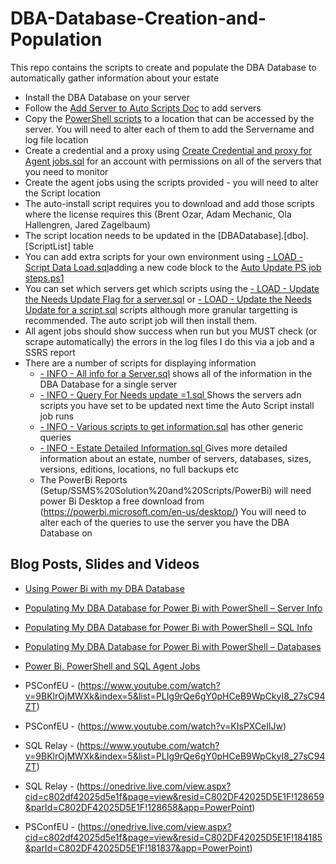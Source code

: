 # DBA-Database-Creation-and-Population
This repo contains the scripts to create and populate the DBA Database to automatically gather information about your estate

- Install the DBA Database on your server
- Follow the [Add Server to Auto Scripts Doc](/Setup/Add%20Server%20to%20Auto%20Scripts.docx) to add servers 
- Copy the [PowerShell scripts](/Setup/SSMS%20Solution%20and%20Scripts/PowerShell) to a location that can be accessed by the server. You will need to alter each of them to add the Servername and log file location
- Create a credential and a proxy using [Create Credential and proxy for Agent jobs.sql](Setup/SSMS%20Solution%20and%20Scripts/TSQL/Create%20Credential%20and%20proxy%20for%20Agent%20jobs.sql) for an account with permissions on all of the servers that you need to monitor
- Create the agent jobs using the scripts provided - you will need to alter the Script location
- The auto-install script requires you to download and add those scripts where the license requires this (Brent Ozar, Adam Mechanic, Ola Hallengren, Jared Zagelbaum)
- The script location needs to be updated in the [DBADatabase].[dbo].[ScriptList] table
- You can add extra scripts for your own environment using [- LOAD - Script Data Load.sql](/Setup/SSMS%20Solution%20and%20Scripts/TSQL/-%20LOAD%20-%20Script%20Data%20Load.sql)adding a new code block to the [Auto Update PS job steps.ps1](Setup/SSMS%20Solution%20and%20Scripts/PowerShell/Auto%20Update%20PS%20job%20steps.ps1)
- You can set which servers get which scripts using the [- LOAD - Update the Needs Update Flag for a server.sql](Setup/SSMS%20Solution%20and%20Scripts/TSQL/-%20LOAD%20-%20Update%20the%20Needs%20Update%20Flag%20for%20a%20server.sql) or [- LOAD - Update the Needs Update for a script.sql](/Setup/SSMS%20Solution%20and%20Scripts/TSQL/-%20LOAD%20-%20Update%20the%20Needs%20Update%20for%20a%20script.sql) scripts although more granular targetting is recommended. The auto script job will then install them.
- All agent jobs should show success when run but you MUST check (or scrape automatically) the errors in the log files I do this via a job and a SSRS report
- There are a number of scripts for displaying information 
    - [- INFO - All info for a Server.sql](/Setup/SSMS%20Solution%20and%20Scripts/TSQL/-%20INFO%20-%20All%20info%20for%20a%20Server.sql) shows all of the information in the DBA Database for a single server
    - [- INFO - Query For Needs update =1.sql ](/Setup/SSMS%20Solution%20and%20Scripts/TSQL/-%20INFO%20-%20Query%20For%20Needs%20update%20%3D1.sql) Shows the servers adn scripts you have set to be updated next time the Auto Script install job runs
    - [- INFO - Various scripts to get information.sql](/Setup/SSMS%20Solution%20and%20Scripts/TSQL/-%20INFO%20-%20Various%20scripts%20to%20get%20information.sql) has other generic queries
    - [- INFO - Estate Detailed Information.sql ](/Setup/SSMS%20Solution%20and%20Scripts/TSQL/-%20INFO%20-%20Estate%20Detailed%20Information.sql) Gives more detailed information about an estate, number of servers, databases, sizes, versions, editions, locations, no full backups etc
    - The PowerBi Reports (Setup/SSMS%20Solution%20and%20Scripts/PowerBi) will need power Bi Desktop a free download from (https://powerbi.microsoft.com/en-us/desktop/) You will need to alter each of the queries to use the server you have the DBA Database on

## Blog Posts, Slides and Videos

- [Using Power Bi with my DBA Database](https://sqldbawithabeard.com/2015/08/16/using-power-bi-with-my-dba-database/)
- [Populating My DBA Database for Power Bi with PowerShell – Server
Info](https://sqldbawithabeard.com/2015/08/31/populating-my-dba-database-for-power-bi-with-powershell-server-info/)
- [Populating My DBA Database for Power Bi with PowerShell – SQL
Info](https://sqldbawithabeard.com/2015/09/07/populating-my-dba-database-for-power-bi-with-powershell-sql-info/)
- [Populating My DBA Database for Power Bi with PowerShell – Databases](https://sqldbawithabeard.com/2015/09/22/populating-my-dba-database-for-power-bi-with-powershell-databases/)
- [Power Bi, PowerShell and SQL Agent Jobs](https://sqldbawithabeard.com/2015/09/28/power-bi-powershell-and-sql-agent-jobs/)

- PSConfEU - (https://www.youtube.com/watch?v=9BKlrOjMWXk&index=5&list=PLIg9rQe6gY0pHCeB9WpCkyI8_27sC94ZT)
- PSConfEU - (https://www.youtube.com/watch?v=KIsPXCeIlJw)
- SQL Relay - (https://www.youtube.com/watch?v=9BKlrOjMWXk&index=5&list=PLIg9rQe6gY0pHCeB9WpCkyI8_27sC94ZT) 

- SQL Relay - (https://onedrive.live.com/view.aspx?cid=c802df42025d5e1f&page=view&resid=C802DF42025D5E1F!128659&parId=C802DF42025D5E1F!128658&app=PowerPoint)
- PSConfEU - (https://onedrive.live.com/view.aspx?cid=c802df42025d5e1f&page=view&resid=C802DF42025D5E1F!184185&parId=C802DF42025D5E1F!181837&app=PowerPoint)



